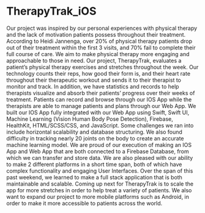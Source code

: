 # TherapyTrak_iOS

Our project was inspired by our personal experiences with physical therapy and the lack of motivation patients possess throughout their treatment. According to Heidi Jannenga, over 20% of physical therapy patients drop out of their treatment within the first 3 visits, and 70% fail to complete their full course of care. We aim to make physical therapy more engaging and approachable to those in need. Our project, TherapyTrak, evaluates a patient’s physical therapy exercises and stretches throughout the week. Our technology counts their reps, how good their form is, and their heart rate throughout their therapeutic workout and sends it to their therapist to monitor and track. In addition, we have statistics and records to help therapists visualize and absorb their patients’ progress over their weeks of treatment. Patients can record and browse through our IOS App while the therapists are able to manage patients and plans through our Web App. We built our IOS App fully integrated with our Web App using Swift, Swift UI, Machine Learning (Vision Human Body Pose Detection), Firebase, HealthKit, HTML/SCSS/CSS, and JavaScript. Some challenges we ran into include horizontal scalability and database structuring. We also found difficulty in tracking nearly 20 joints on the body to create an accurate machine learning model. We are proud of our execution of making an IOS App and Web App that are both connected to a Firebase Database, from which we can transfer and store data. We are also pleased with our ability to make 2 different platforms in a short time span, both of which have complex functionality and engaging User Interfaces. Over the span of this past weekend, we learned to make a full stack application that is both maintainable and scalable. Coming up next for TherapyTrak is to scale the app for more stretches in order to help treat a variety of patients. We also want to expand our project to more mobile platforms such as Android, in order to make it more accessible to patients across the world.
